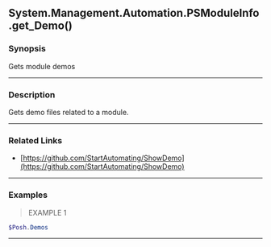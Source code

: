 System.Management.Automation.PSModuleInfo.get_Demo()
----------------------------------------------------

### Synopsis
Gets module demos

---

### Description

Gets demo files related to a module.

---

### Related Links
* [https://github.com/StartAutomating/ShowDemo](https://github.com/StartAutomating/ShowDemo)

---

### Examples
> EXAMPLE 1

```PowerShell
$Posh.Demos
```

---
